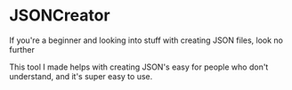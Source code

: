 # JSONCreator
If you're a beginner and looking into stuff with creating JSON files, look no further

This tool I made helps with creating JSON's easy for people who don't understand, and it's super easy to use.


